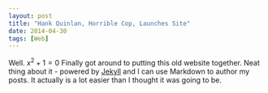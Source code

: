 ```yaml
---
layout: post
title: "Hank Quinlan, Horrible Cop, Launches Site"
date: 2014-04-30
tags: [Web]
---
```


Well. $x^2+1=0$ Finally got around to putting this old website together. Neat thing about it - powered by [Jekyll](http://jekyllrb.com) and I can use Markdown to author my posts. It actually is a lot easier than I thought it was going to be.

